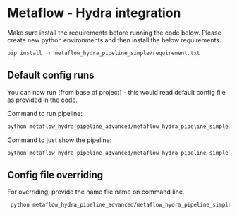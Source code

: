 # Metaflow - Hydra integration

Make sure install the requirements before running the code below. 
Please create new python environments and then install the below requirements. 

```sh
pip install -r metaflow_hydra_pipeline_simple/requirement.txt
```

## Default config runs
You can now run (from base of project) - this would read default config file as
provided in the code.


Command to run pipeline:
```sh
python metaflow_hydra_pipeline_advanced/metaflow_hydra_pipeline_simple.py run
```

Command to just show the pipeline:
```sh
python metaflow_hydra_pipeline_advanced/metaflow_hydra_pipeline_simple.py show
```

## Config file overriding

For overriding, provide the name file name on command line.
```sh
 python metaflow_hydra_pipeline_advanced/metaflow_hydra_pipeline_simple.py run --config_name=config_tree_2
```
